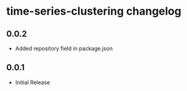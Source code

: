 # time-series-clustering changelog

## 0.0.2

- Added repository field in package.json

## 0.0.1

- Initial Release
